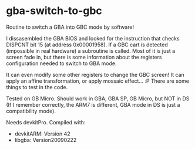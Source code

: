 gba-switch-to-gbc
=================

Routine to switch a GBA into GBC mode by software!

I dissasembled the GBA BIOS and looked for the instruction that checks DISPCNT bit 15 (at address 0x00001958). If a GBC cart is detected (impossible in real hardware) a subroutine is called. Most of it is just a screen fade in, but there is some information about the registers configuration needed to switch to GBA mode.

It can even modify some other registers to change the GBC screen! It can apply an affine transformation, or apply mossaic effect... :P There are some things to test in the code.

Tested on GB Micro. Should work in GBA, GBA SP, GB Micro, but NOT in DS (If I remember correctly, the ARM7 is different, GBA mode in DS is just a compatibility mode).

Needs devkitPro. Compiled with:

- devkitARM: Version 42
- libgba: Version20090222